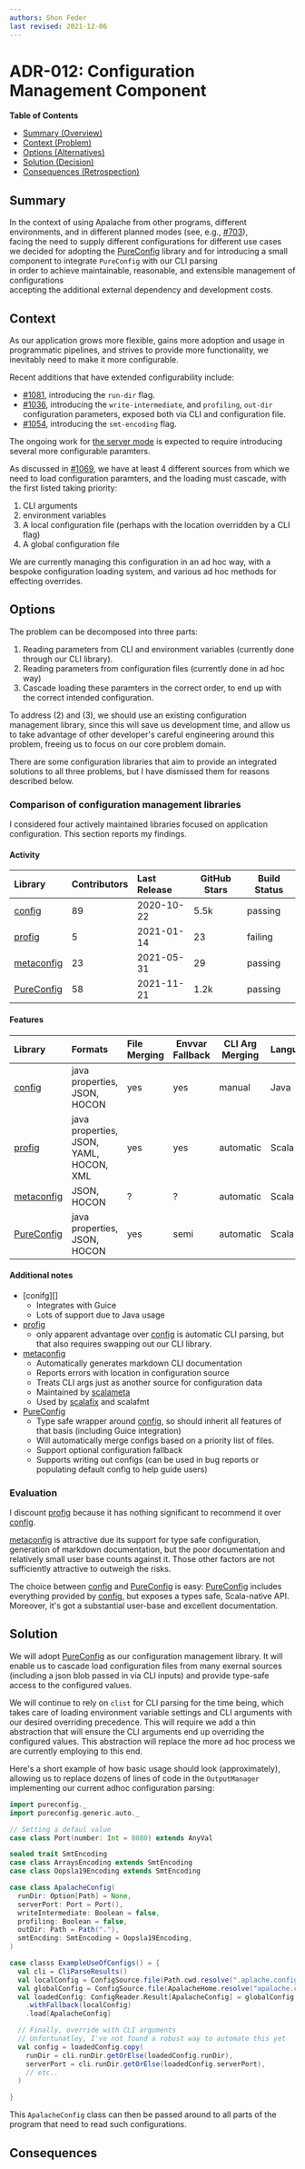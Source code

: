 ```yaml
---
authors: Shon Feder
last revised: 2021-12-06
---
```


# ADR-012: Configuration Management Component

**Table of Contents**

- [Summary (Overview)](#summary)
- [Context (Problem)](#context)
- [Options (Alternatives)](#options)
- [Solution (Decision)](#solution)
- [Consequences (Retrospection)](#consequences)

## Summary

<!-- Statement to summarize, following the following formula: -->

In the context of using Apalache from other programs, different environments, and
in different planned modes (see, e.g., [#703][703]),\
facing the need to supply different configurations for different use cases\
we decided for adopting the [PureConfig][] library and for introducing a small component to
integrate `PureConfig` with our CLI parsing \
in order to achieve maintainable, reasonable, and extensible management of configurations\
accepting the additional external dependency and development costs.

[703]: https://github.com/informalsystems/apalache/issues/730

## Context

<!-- Communicates the forces at play (technical, political, social, project).
     This is the story explaining the problem we are looking to resolve.
-->

As our application grows more flexible, gains more adoption and usage in
programmatic pipelines, and strives to provide more functionality, we inevitably
need to make it more configurable.

Recent additions that have extended configurability include:

- [#1081](https://github.com/informalsystems/apalache/pull/1081), introducing
  the `run-dir` flag.
- [#1036](https://github.com/informalsystems/apalache/pull/1036), introducing
  the `write-intermediate`, and `profiling`, `out-dir` configuration parameters,
  exposed both via CLI and configuration file.
- [#1054](https://github.com/informalsystems/apalache/pull/1054), introducing
  the `smt-encoding` flag.
  
The ongoing work for [the server
mode](https://github.com/informalsystems/apalache/issues/730) is expected to
require introducing several more configurable paramters.

As discussed in
[#1069](https://github.com/informalsystems/apalache/issues/1069), we have at
least 4 different sources from which we need to load configuration paramters,
and the loading must cascade, with the first listed taking priority:

1. CLI arguments
2. environment variables
3. A local configuration file (perhaps with the location overridden by a CLI
   flag)
4. A global configuration file

We are currently managing this configuration in an ad hoc way, with a bespoke
configuration loading system, and various ad hoc methods for effecting
overrides.

## Options

<!-- Communicate the options considered.
     This records evidence of our consideration and the various alternatives
     considered.
-->

The problem can be decomposed into three parts:

1. Reading parameters from CLI and environment variables (currently done through
   our CLI library).
2. Reading parameters from configuration files (currently done in ad hoc way)
3. Cascade loading these paramters in the correct order, to end up with the
   correct intended configuration.

To address (2) and (3), we should use an existing configuration management
library, since this will save us development time, and allow us to take
advantage of other developer's careful engineering around this problem, freeing
us to focus on our core problem domain.

There are some configuration libraries that aim to provide an integrated
solutions to all three problems, but I have dismissed them for reasons described
below.


### Comparison of configuration management libraries

I considered four actively maintained libraries focused on application
configuration. This section reports my findings.

#### Activity

| Library        | Contributors | Last Release | GitHub Stars | Build Status |
|:---------------|:-------------|:-------------|--------------|--------------|
| [config][]     | 89           | 2020-10-22   | 5.5k         | passing      |
| [profig][]     | 5            | 2021-01-14   | 23           | failing      |
| [metaconfig][] | 23           | 2021-05-31   | 29           | passing      |
| [PureConfig][] | 58           | 2021-11-21   | 1.2k         | passing      |


#### Features

| Library        | Formats                                 | File Merging | Envvar Fallback | CLI Arg Merging | Language | Typing  | Documentation |
|:---------------|:----------------------------------------|:-------------|-----------------|-----------------|----------|---------|---------------|
| [config][]     | java properties, JSON, HOCON            | yes          | yes             | manual          | Java     | dynamic | excellent     |
| [profig][]     | java properties, JSON, YAML, HOCON, XML | yes          | yes             | automatic       | Scala    | dynamic | decent        |
| [metaconfig][] | JSON, HOCON                             | ?            | ?               | automatic       | Scala    | static  | poor          |
| [PureConfig][] | java properties, JSON, HOCON            | yes          | semi            | automatic       | Scala    | static  | excellent     |
 
#### Additional notes

- [conifg][]
  - Integrates with Guice
  - Lots of support due to Java usage
- [profig][]
  - only apparent advantage over [config][] is automatic CLI parsing, but that
    also requires swapping out our CLI library.
- [metaconfig][]
  - Automatically generates markdown CLI documentation
  - Reports errors with location in configuration source
  - Treats CLI args just as another source for configuration data 
  - Maintained by [scalameta](https://github.com/scalameta)
  - Used by [scalafix](https://github.com/scalacenter/scalafix) and scalafmt
- [PureConfig][]
  - Type safe wrapper around [config][], so should inherit all features of that
    basis (including Guice integration)
  - Will automatically merge configs based on a priority list of files.
  - Support optional configuration fallback
  - Supports writing out configs (can be used in bug reports or populating
    default config to help guide users)

### Evaluation

I discount [profig][] because it has nothing significant to recommend it over [config][].

[metaconfig][] is attractive due its support for type safe configuration,
generation of markdown documentation, but the poor documentation and relatively
small user base counts against it. Those other factors are not sufficiently
attractive to outweigh the risks.

The choice between [config][] and [PureConfig][] is easy: [PureConfig][]
includes everything provided by [config][], but exposes a types safe,
Scala-native API. Moreover, it's got a substantial user-base and excellent
documentation.

[profig]: https://github.com/outr/profig
[config]: https://github.com/lightbend/config
[metaconfig]: https://github.com/scalameta/metaconfig
[PureConfig]: https://github.com/pureconfig/pureconfig

## Solution

We will adopt [PureConfig][] as our configuration management library. It will
enable us to cascade load configuration files from many exernal sources
(including a json blob passed in via CLI inputs) and provide type-safe access to
the configured values.

We will continue to rely on `clist` for CLI parsing for the time being, which
takes care of loading environment variable settings and CLI arguments with our
desired overriding precedence. This will require we add a thin abstraction that
will ensure the CLI arguments end up overriding the configured values. This
abstraction will replace the more ad hoc process we are currently employing to
this end.

Here's a short example of how basic usage should look (approximately), allowing
us to replace dozens of lines of code in the `OutputManager` implementing our
current adhoc configuration parsing:


```scala
import pureconfig._
import pureconfig.generic.auto._

// Setting a defaul value
case class Port(number: Int = 8080) extends AnyVal

sealed trait SmtEncoding
case class ArraysEncoding extends SmtEncoding
case class Oopsla19Encoding extends SmtEncoding

case class ApalacheConfig(
  runDir: Option[Path] = None,
  serverPort: Port = Port(),
  writeIntermediate: Boolean = false,
  profiling: Boolean = false,
  outDir: Path = Path("."),
  smtEncding: SmtEncoding = Oopsla19Encoding,
)

case classs ExampleUseOfConfigs() = {
  val cli = CliParseResults()
  val localConfig = ConfigSource.file(Path.cwd.resolve(".aplache.config"))
  val globalConfig = ConfigSource.file(ApalacheHome.resolve("apalache.config"))
  val loadedConfig: ConfigReader.Result[ApalacheConfig] = globalConfig
    .withFallback(localConfig)
    .load[ApalacheConfig]

  // Finally, override with CLI arguments
  // Unfortunatley, I've not found a robust way to automate this yet
  val config = loadedConfig.copy(
    runDir = cli.runDir.getOrElse(loadedConfig.runDir),
    serverPort = cli.runDir.getOrElse(loadedConfig.serverPort),
    // etc..
  )

}
```

This `ApalacheConfig` class can then be passed around to all parts of the
program that need to read such configurations.

## Consequences

<!-- Records the results of the decision over the long term.
     Did it work, not work, was changed, upgraded, etc.
-->
